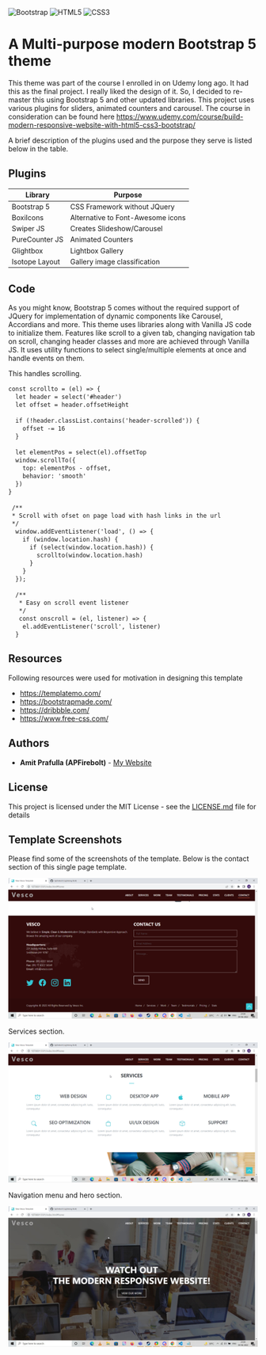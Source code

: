 ![Bootstrap](https://img.shields.io/badge/bootstrap-%23563D7C.svg?style=for-the-badge&logo=bootstrap&logoColor=white)
![HTML5](https://img.shields.io/badge/html5-%23E34F26.svg?style=for-the-badge&logo=html5&logoColor=white)
![CSS3](https://img.shields.io/badge/css3-%231572B6.svg?style=for-the-badge&logo=css3&logoColor=white)

# A Multi-purpose modern Bootstrap 5 theme

This theme was part of the course I enrolled in on Udemy long ago. It had this as the final project. I really liked the design of it. So, I decided to re-master this using Bootstrap 5 and other updated libraries. This project uses various plugins for sliders, animated counters and carousel. The course in consideration can be found here https://www.udemy.com/course/build-modern-responsive-website-with-html5-css3-bootstrap/

A brief description of the plugins used and the purpose they serve is listed below in the table.

## Plugins

| Library	  | Purpose 						|
| ----------- | ----------------------- 		|
| Bootstrap 5 | CSS Framework without JQuery |
| BoxiIcons | Alternative to Font-Awesome icons |
| Swiper JS | Creates Slideshow/Carousel |
| PureCounter JS | Animated Counters |
| Glightbox | Lightbox Gallery |
| Isotope Layout | Gallery image classification |

## Code

As you might know, Bootstrap 5 comes without the required support of JQuery for implementation of dynamic components like Carousel, Accordians and more. This theme uses libraries along with Vanilla JS code to initialize them. Features like scroll to a given tab, changing navigation tab on scroll, changing header classes and more are achieved through Vanilla JS. It uses utility functions to select single/multiple elements at once and handle events on them.

This handles scrolling.

```
const scrollto = (el) => {
  let header = select('#header')
  let offset = header.offsetHeight

  if (!header.classList.contains('header-scrolled')) {
    offset -= 16
  }

  let elementPos = select(el).offsetTop
  window.scrollTo({
    top: elementPos - offset,
    behavior: 'smooth'
  })
}

 /**
 * Scroll with ofset on page load with hash links in the url
 */
  window.addEventListener('load', () => {
    if (window.location.hash) {
      if (select(window.location.hash)) {
        scrollto(window.location.hash)
      }
    }
  });
  
  /**
   * Easy on scroll event listener 
   */
   const onscroll = (el, listener) => {
    el.addEventListener('scroll', listener)
  }
```

## Resources

Following resources were used for motivation in designing this template

- https://templatemo.com/
- https://bootstrapmade.com/
- https://dribbble.com/
- https://www.free-css.com/

## Authors

* **Amit Prafulla (APFirebolt)** - [My Website](https://apgiiit.com)

## License

This project is licensed under the MIT License - see the [LICENSE.md](LICENSE.md) file for details

## Template Screenshots

Please find some of the screenshots of the template. Below is the contact section of this single page template.

![alt text](./screenshots/1.png)

Services section.

![alt text](./screenshots/2.png)

Navigation menu and hero section. 

![alt text](./screenshots/3.jpg)


